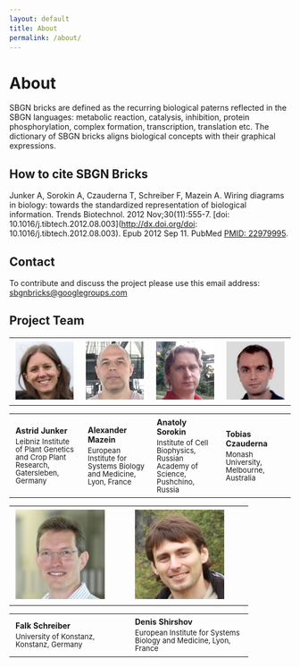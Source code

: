 ```yaml
---
layout: default
title: About
permalink: /about/
---
```


# About

SBGN bricks are defined as the recurring biological paterns reflected in the SBGN languages: metabolic reaction, catalysis, inhibition, protein phosphorylation, complex formation, transcription, translation etc. The dictionary of SBGN bricks aligns biological concepts with their graphical expressions.

## How to cite SBGN Bricks

Junker A, Sorokin A, Czauderna T, Schreiber F, Mazein A. Wiring diagrams in biology: towards the standardized representation of biological information. Trends Biotechnol. 2012 Nov;30(11):555-7. [doi: 10.1016/j.tibtech.2012.08.003](http://dx.doi.org/doi: 10.1016/j.tibtech.2012.08.003). Epub 2012 Sep 11. PubMed [PMID: 22979995](https://www.ncbi.nlm.nih.gov/pubmed/22979995).

## Contact

To contribute and discuss the project please use this email address: [sbgnbricks@googlegroups.com](mailto:sbgnbricks@googlegroups.com)  

<!--## Related projects
PD2AF Converter
ModelBricks of the Virtual Cell project-->

## Project Team

<table>
    <tr>
      <td style="width: 200px;"><p style="margin:4px;"><img src="/images/team/AstridJunker.jpg" width="160"/></p></td>
      <td style="width: 200px;"><p style="margin:4px;"><img src="/images/team/AlexanderMazein.jpg" width="160"/></p></td>
      <td style="width: 200px;"><p style="margin:4px;"><img src="/images/team/AnatolySorokin.jpg" width="160"/></p></td>
      <td style="width: 200px;"><p style="margin:4px;"><img src="/images/team/TobiasCzauderna.jpg" width="160"/></p></td>
    </tr>
</table>
<table>
    <tr>
      <td style="width: 200px;"><p style="margin:4px;"><strong>Astrid Junker</strong></p><p style="margin:4px; line-height:100%;"><font size="2">Leibniz Institute of Plant Genetics and Crop Plant Research, Gatersleben, Germany</font></p></td>
      <td style="width: 200px;"><p style="margin:4px;"><strong>Alexander Mazein</strong></p><p style="margin:4px; line-height:100%;"><font size="2">European Institute for Systems Biology and Medicine, Lyon, France</font></p></td>
      <td style="width: 200px;"><p style="margin:4px;"><strong>Anatoly Sorokin</strong></p><p style="margin:4px; line-height:100%;"><font size="2">Institute of Cell Biophysics, Russian Academy of Science, Pushchino, Russia</font></p></td>
      <td style="width: 200px;"><p style="margin:4px;"><strong>Tobias Czauderna</strong></p><p style="margin:4px; line-height:100%;"><font size="2">Monash University, Melbourne, Australia</font></p></td>
    </tr>
</table>

<table>
    <tr>
      <td style="width: 200px;"><p style="margin:4px;"><img src="/images/team/FalkSchreiber.jpg" width="160"/></p></td>
      <td style="width: 200px;"><p style="margin:4px;"><img src="/images/team/DenisShirshov.jpg" width="160"/></p></td>
    </tr>
</table>
<table>
    <tr>
      <td style="width: 200px;"><p style="margin:4px;"><strong>Falk Schreiber</strong></p><p style="margin:4px; line-height:100%;"><font size="2">University of Konstanz, Konstanz, Germany</font></p></td>
      <td style="width: 200px;"><p style="margin:4px;"><strong>Denis Shirshov</strong></p><p style="margin:4px; line-height:100%;"><font size="2">European Institute for Systems Biology and Medicine, Lyon, France</font></p></td>
    </tr>
</table>

